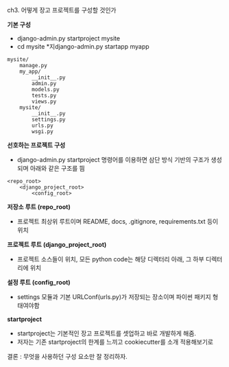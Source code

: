 ch3. 어떻게 장고 프로젝트를 구성할 것인가

**기본 구성**
* django-admin.py startproject mysite
* cd mysite
*지django-admin.py startapp myapp

```
mysite/
    manage.py
    my_app/
        __init__.py
        admin.py
        models.py
        tests.py
        views.py
    mysite/
        __init__.py
        settings.py
        urls.py
        wsgi.py
```

**선호하는 프로젝트 구성**
* django-admin.py startproject 명령어를 이용하면 삼단 방식 기반의 구조가 생성되며 아래와 같은 구조를 띔

```
<repo_root>
    <django_project_root>
        <config_root>
```

**저장소 루트 (repo_root)**
* 프로젝트 최상위 루트이며 README, docs, .gitignore, requirements.txt 등이 위치

**프로젝트 루트 (django_project_root)**
* 프로젝트 소스들이 위치, 모든 python code는 해당 디렉터리 아래, 그 하부 디렉터리에 위치

**설정 루트 (config_root)**
* settings 모듈과 기본 URLConf(urls.py)가 저장되는 장소이며 파이썬 패키지 형태여야함

**startproject**
* startproject는 기본적인 장고 프로젝트를 셋업하고 바로 개발하게 해줌.
* 저자는 기존 startproject의 한계를 느끼고 cookiecutter를 소개 적용해보기로

결론 : 무엇을 사용하던 구성 요소만 잘 정리하자.
